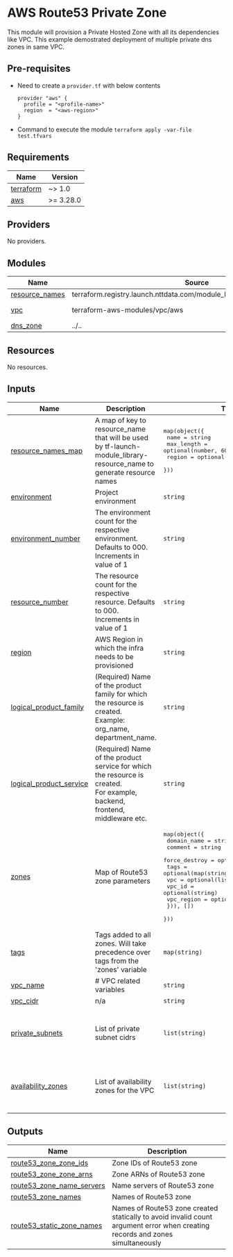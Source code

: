 # AWS Route53 Private Zone
This module will provision a Private Hosted Zone with all its dependencies like VPC. This example demostrated deployment of multiple private dns zones in same VPC.

## Pre-requisites
- Need to create a `provider.tf` with below contents
    ```
    provider "aws" {
      profile = "<profile-name>"
      region  = "<aws-region>"
    }
    ```
- Command to execute the module
  `terraform apply -var-file test.tfvars`
<!-- BEGINNING OF PRE-COMMIT-TERRAFORM DOCS HOOK -->
## Requirements

| Name | Version |
|------|---------|
| <a name="requirement_terraform"></a> [terraform](#requirement\_terraform) | ~> 1.0 |
| <a name="requirement_aws"></a> [aws](#requirement\_aws) | >= 3.28.0 |

## Providers

No providers.

## Modules

| Name | Source | Version |
|------|--------|---------|
| <a name="module_resource_names"></a> [resource\_names](#module\_resource\_names) | terraform.registry.launch.nttdata.com/module_library/resource_name/launch | ~> 2.0 |
| <a name="module_vpc"></a> [vpc](#module\_vpc) | terraform-aws-modules/vpc/aws | ~> 5.5.2 |
| <a name="module_dns_zone"></a> [dns\_zone](#module\_dns\_zone) | ../.. | n/a |

## Resources

No resources.

## Inputs

| Name | Description | Type | Default | Required |
|------|-------------|------|---------|:--------:|
| <a name="input_resource_names_map"></a> [resource\_names\_map](#input\_resource\_names\_map) | A map of key to resource\_name that will be used by tf-launch-module\_library-resource\_name to generate resource names | <pre>map(object({<br>    name       = string<br>    max_length = optional(number, 60)<br>    region     = optional(string, "us-east-2")<br>  }))</pre> | `{}` | no |
| <a name="input_environment"></a> [environment](#input\_environment) | Project environment | `string` | `"dev"` | no |
| <a name="input_environment_number"></a> [environment\_number](#input\_environment\_number) | The environment count for the respective environment. Defaults to 000. Increments in value of 1 | `string` | `"000"` | no |
| <a name="input_resource_number"></a> [resource\_number](#input\_resource\_number) | The resource count for the respective resource. Defaults to 000. Increments in value of 1 | `string` | `"000"` | no |
| <a name="input_region"></a> [region](#input\_region) | AWS Region in which the infra needs to be provisioned | `string` | `"us-east-2"` | no |
| <a name="input_logical_product_family"></a> [logical\_product\_family](#input\_logical\_product\_family) | (Required) Name of the product family for which the resource is created.<br>    Example: org\_name, department\_name. | `string` | `"launch"` | no |
| <a name="input_logical_product_service"></a> [logical\_product\_service](#input\_logical\_product\_service) | (Required) Name of the product service for which the resource is created.<br>    For example, backend, frontend, middleware etc. | `string` | `"network"` | no |
| <a name="input_zones"></a> [zones](#input\_zones) | Map of Route53 zone parameters | <pre>map(object({<br>    domain_name   = string<br>    comment       = string<br>    force_destroy = optional(bool, false)<br>    tags          = optional(map(string))<br>    vpc = optional(list(object({<br>      vpc_id     = optional(string)<br>      vpc_region = optional(string)<br>    })), [])<br>  }))</pre> | `{}` | no |
| <a name="input_tags"></a> [tags](#input\_tags) | Tags added to all zones. Will take precedence over tags from the 'zones' variable | `map(string)` | `{}` | no |
| <a name="input_vpc_name"></a> [vpc\_name](#input\_vpc\_name) | # VPC related variables | `string` | `"test-vpc-015932020"` | no |
| <a name="input_vpc_cidr"></a> [vpc\_cidr](#input\_vpc\_cidr) | n/a | `string` | `"10.1.0.0/16"` | no |
| <a name="input_private_subnets"></a> [private\_subnets](#input\_private\_subnets) | List of private subnet cidrs | `list(string)` | <pre>[<br>  "10.1.1.0/24",<br>  "10.1.2.0/24",<br>  "10.1.3.0/24"<br>]</pre> | no |
| <a name="input_availability_zones"></a> [availability\_zones](#input\_availability\_zones) | List of availability zones for the VPC | `list(string)` | <pre>[<br>  "us-east-2a",<br>  "us-east-2b",<br>  "us-east-2c"<br>]</pre> | no |

## Outputs

| Name | Description |
|------|-------------|
| <a name="output_route53_zone_zone_ids"></a> [route53\_zone\_zone\_ids](#output\_route53\_zone\_zone\_ids) | Zone IDs of Route53 zone |
| <a name="output_route53_zone_zone_arns"></a> [route53\_zone\_zone\_arns](#output\_route53\_zone\_zone\_arns) | Zone ARNs of Route53 zone |
| <a name="output_route53_zone_name_servers"></a> [route53\_zone\_name\_servers](#output\_route53\_zone\_name\_servers) | Name servers of Route53 zone |
| <a name="output_route53_zone_names"></a> [route53\_zone\_names](#output\_route53\_zone\_names) | Names of Route53 zone |
| <a name="output_route53_static_zone_names"></a> [route53\_static\_zone\_names](#output\_route53\_static\_zone\_names) | Names of Route53 zone created statically to avoid invalid count argument error when creating records and zones simultaneously |
<!-- END OF PRE-COMMIT-TERRAFORM DOCS HOOK -->

